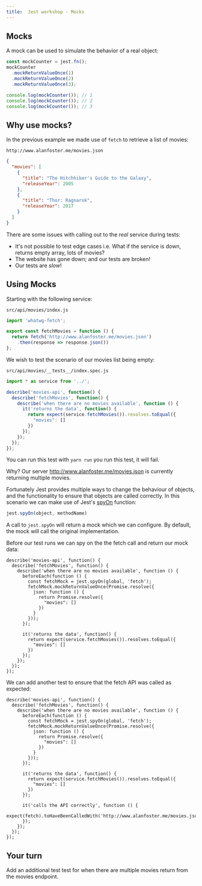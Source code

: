 ```yaml
---
title:  Jest workshop - Mocks
---
```


## Mocks

A mock can be used to simulate the behavior of a real object:

```javascript
const mockCounter = jest.fn();
mockCounter
  .mockReturnValueOnce(1)
  .mockReturnValueOnce(2)
  .mockReturnValueOnce(3);

console.log(mockCounter()); // 1
console.log(mockCounter()); // 2
console.log(mockCounter()); // 3
```

## Why use mocks?

In the previous example we made use of `fetch` to retrieve a list of movies:

`http://www.alanfoster.me/movies.json`

```json
{
  "movies": [
    {
      "title": "The Hitchhiker's Guide to the Galaxy",
      "releaseYear": 2005
    },
    {
      "title": "Thor: Ragnarok",
      "releaseYear": 2017
    }
  ]
}
```

There are some issues with calling out to the _real_ service during tests:

- It's not possible to test edge cases i.e. What if the service is down, returns empty array, lots of movies?
- The website has gone down; and our tests are broken!
- Our tests are _slow_!


## Using Mocks

Starting with the following service:

`src/api/movies/index.js`

```javascript
import 'whatwg-fetch';

export const fetchMovies = function () {
  return fetch('http://www.alanfoster.me/movies.json')
    .then(response => response.json())
};
```

We wish to test the scenario of our movies list being empty:

`src/api/movies/__tests__/index.spec.js`

```javascript
import * as service from '../';

describe('movies-api', function() {
  describe('fetchMovies', function() {
    describe('when there are no movies available', function () {
      it('returns the data', function() {
        return expect(service.fetchMovies()).resolves.toEqual({
          "movies": []
        })
      });
    });
  });
});
```

You can run this test with `yarn run` you run this test, it will fail.

Why? Our server http://www.alanfoster.me/movies.json is currently returning multiple movies.

Fortunately Jest provides multiple ways to change the behaviour of objects, and the functionality to ensure that objects are called correctly.
In this scenario we can make use of Jest's [spyOn](https://facebook.github.io/jest/docs/en/jest-object.html#jestspyonobject-methodname) function:

```javascript
jest.spyOn(object, methodName)
```

A call to `jest.spyOn` will return a mock which we can configure. By default, the mock will call the original implementation.

Before our test runs we can spy on the the fetch call and return our mock data:  

```javascript{3-13}
describe('movies-api', function() {
  describe('fetchMovies', function() {
    describe('when there are no movies available', function () {
      beforeEach(function () {
        const fetchMock = jest.spyOn(global, 'fetch');
        fetchMock.mockReturnValueOnce(Promise.resolve({
          json: function () {
            return Promise.resolve({
              "movies": []
            })
          }
        }));
      });

      it('returns the data', function() {
        return expect(service.fetchMovies()).resolves.toEqual({
          "movies": []
        })
      });
    });
  });
});
```

We can add another test to ensure that the fetch API was called as expected:

```javascript{19-22}
describe('movies-api', function() {
  describe('fetchMovies', function() {
    describe('when there are no movies available', function () {
      beforeEach(function () {
        const fetchMock = jest.spyOn(global, 'fetch');
        fetchMock.mockReturnValueOnce(Promise.resolve({
          json: function () {
            return Promise.resolve({
              "movies": []
            })
          }
        }));
      });

      it('returns the data', function() {
        return expect(service.fetchMovies()).resolves.toEqual({
          "movies": []
        })
      });

      it('calls the API correctly', function () {
        expect(fetch).toHaveBeenCalledWith('http://www.alanfoster.me/movies.json');
      });
    });
  });
});
```

## Your turn

Add an additional test test for when there are multiple movies return from the movies endpoint.
